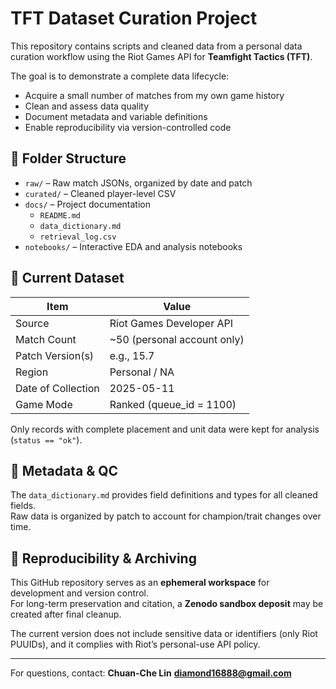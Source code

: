 # TFT Dataset Curation Project

This repository contains scripts and cleaned data from a personal data curation workflow using the Riot Games API for **Teamfight Tactics (TFT)**.

The goal is to demonstrate a complete data lifecycle:
- Acquire a small number of matches from my own game history
- Clean and assess data quality
- Document metadata and variable definitions
- Enable reproducibility via version-controlled code

## 📁 Folder Structure
- `raw/` – Raw match JSONs, organized by date and patch
- `curated/` – Cleaned player-level CSV
- `docs/` – Project documentation
  - `README.md`
  - `data_dictionary.md`
  - `retrieval_log.csv`
- `notebooks/` – Interactive EDA and analysis notebooks



## 📌 Current Dataset

| Item                | Value                                  |
|---------------------|----------------------------------------|
| Source              | Riot Games Developer API               |
| Match Count         | ~50 (personal account only)            |
| Patch Version(s)    | e.g., 15.7                              |
| Region              | Personal / NA                          |
| Date of Collection  | 2025-05-11                             |
| Game Mode           | Ranked (queue_id = 1100)               |

Only records with complete placement and unit data were kept for analysis (`status == "ok"`).

## 🧾 Metadata & QC

The `data_dictionary.md` provides field definitions and types for all cleaned fields.  
Raw data is organized by patch to account for champion/trait changes over time.

## 🔁 Reproducibility & Archiving

This GitHub repository serves as an **ephemeral workspace** for development and version control.  
For long-term preservation and citation, a **Zenodo sandbox deposit** may be created after final cleanup.

The current version does not include sensitive data or identifiers (only Riot PUUIDs), and it complies with Riot’s personal-use API policy.

---

For questions, contact: **Chuan-Che Lin** **diamond16888@gmail.com**
